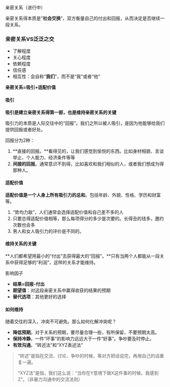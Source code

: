 亲密关系（进行中）

亲密关系得本质是“**社会交换**”，双方衡量自己的付出和回报，从而决定是否继续一段关系。

### 亲密关系VS泛泛之交

* 了解程度
* 关心程度
* 依赖程度
* 信任感
* 相互性：会自称“**我们**”，而不是“我”或者“他”

**亲密关系=吸引+适配价值**

#### 吸引

**吸引是建立亲密关系得第一部，也是维持亲密关系的关键**

吸引力的本质是人际交往中的“回报”。我们之所以被人吸引，是因为他能够给我们提供回报或者好处。

回报分为2种：

1. **直接的回报。**看得见的，让我们感觉到愉悦的东西。比如身材相貌、言谈举止、个人能力、经济条件等等
2. **间接的回报**。通常意识不到得，比如喜欢和我们相似的人，或者我们想成为得那种人。

#### 适配价值

**适配价值是一个人身上所有吸引力的总和**。包括年龄、外貌、性格、学历和财富等。

1. “势均力敌”，人们通常会选择适配价值和自己差不多的人
2. 只要总得适配价值相等，那么每项得分的多少是次要的。长得丑的钱多，邀约次数也会多
3. 男人和女人吸引力的评价是不同的。

#### 维持关系的关键

**人们都希望用最小的“付出”去获得最大的“回报”。**只有当两个人都能从一段关系中获得足够的“利润”，这样的关系才能维持。

影响因子

* **结果=回报-付出**
* **期望值**：对这段亲密关系中赢得收获的结果的预期
* **替代选项**：其他更好的选择

#### 如何维持

随着交往的深入，冲突不可避免。那么如何化解冲突呢？

* **降低预期**。对于关系的预期，要尽量合理一些，有所保留，不要预期太高。
* **保持冷静**。一件“坏事”的影响力远远大于一件“好事”。争吵要及时停止。
* **有效沟通**。“转述法”和“XYZ表述法”

> “转述”是指在交流、讨论、争吵的时候，等对方把话说完，再用自己的话重复一遍。
>
> “XYZ法”是指，我们这么说：“当你在Y意境下做X这件事的时候，我感到Z”。（非暴力沟通中的交流法则）


